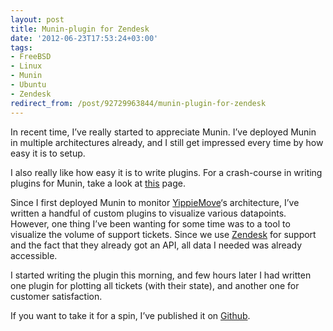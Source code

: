 ```yaml
---
layout: post
title: Munin-plugin for Zendesk
date: '2012-06-23T17:53:24+03:00'
tags:
- FreeBSD
- Linux
- Munin
- Ubuntu
- Zendesk
redirect_from: /post/92729963844/munin-plugin-for-zendesk
---
```


In recent time, I’ve really started to appreciate Munin. I’ve deployed Munin in multiple architectures already, and I still get impressed every time by how easy it is to setup.

I also really like how easy it is to write plugins. For a crash-course in writing plugins for Munin, take a look at [this](http://munin-monitoring.org/wiki/HowToWritePlugins) page.

Since I first deployed Munin to monitor [YippieMove](http://www.yippiemove.com)‘s architecture, I’ve written a handful of custom plugins to visualize various datapoints. However, one thing I’ve been wanting for some time was to a tool to visualize the volume of support tickets. Since we use [Zendesk](http://www.zendesk.com/) for support and the fact that they already got an API, all data I needed was already accessible.

I started writing the plugin this morning, and few hours later I had written one plugin for plotting all tickets (with their state), and another one for customer satisfaction.

If you want to take it for a spin, I’ve published it on [Github](https://github.com/vpetersson/munin_zendesk).
